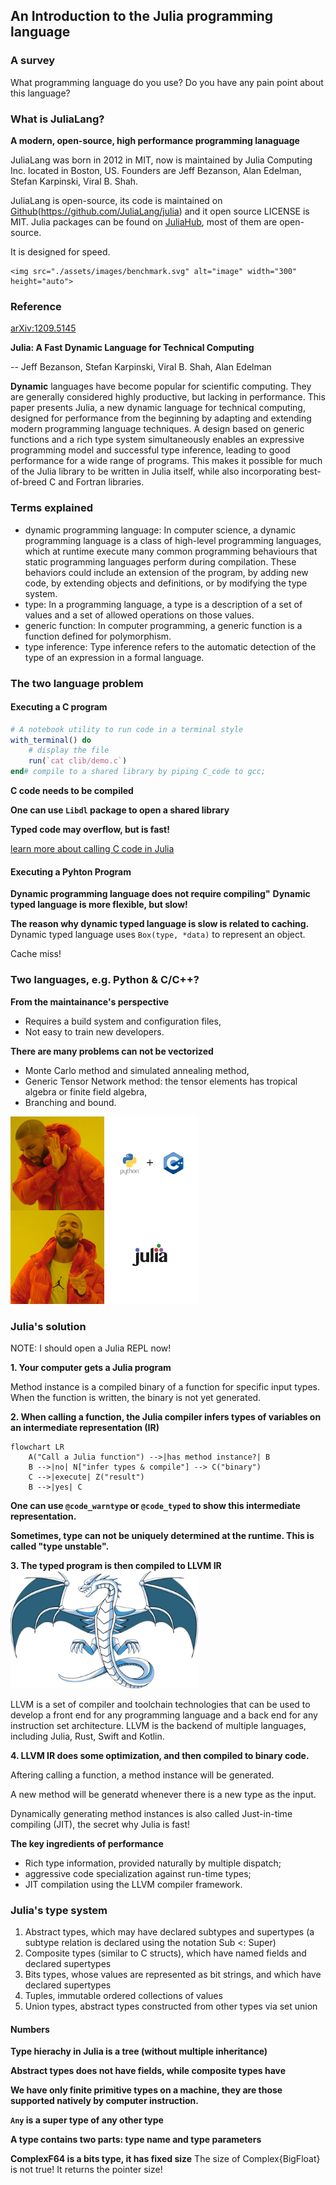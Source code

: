 ## An Introduction to the Julia programming language

### A survey
What programming language do you use? Do you have any pain point about this language?

### What is JuliaLang?
**A modern, open-source, high performance programming lanaguage**

JuliaLang was born in 2012 in MIT, now is maintained by Julia Computing Inc. located in Boston, US. Founders are Jeff Bezanson, Alan Edelman, Stefan Karpinski, Viral B. Shah.

JuliaLang is open-source, its code is maintained on [Github](https://github.com/JuliaLang/julia)(https://github.com/JuliaLang/julia) and it open source LICENSE is MIT.
Julia packages can be found on [JuliaHub](https://juliahub.com/ui/Packages), most of them are open-source.

It is designed for speed.

    <img src="./assets/images/benchmark.svg" alt="image" width="300" height="auto">

### Reference
[arXiv:1209.5145](https://arxiv.org/abs/1209.5145)

**Julia: A Fast Dynamic Language for Technical Computing**

-- Jeff Bezanson, Stefan Karpinski, Viral B. Shah, Alan Edelman

**Dynamic** languages have become popular for scientific computing. They are generally considered highly productive, but lacking in performance. This paper presents Julia, a new dynamic language for technical computing, designed for performance from the beginning by adapting and extending modern programming language techniques. A design based on generic functions and a rich type system simultaneously enables an expressive programming model and successful type inference, leading to good performance for a wide range of programs. This makes it possible for much of the Julia library to be written in Julia itself, while also incorporating best-of-breed C and Fortran libraries.

### Terms explained
- dynamic programming language: In computer science, a dynamic programming language is a class of high-level programming languages, which at runtime execute many common programming behaviours that static programming languages perform during compilation. These behaviors could include an extension of the program, by adding new code, by extending objects and definitions, or by modifying the type system.
- type: In a programming language, a type is a description of a set of values and a set of allowed operations on those values.
- generic function: In computer programming, a generic function is a function defined for polymorphism.
- type inference: Type inference refers to the automatic detection of the type of an expression in a formal language.


### The two language problem
#### Executing a C program

```jl
# A notebook utility to run code in a terminal style
with_terminal() do
	# display the file
	run(`cat clib/demo.c`)
end# compile to a shared library by piping C_code to gcc;
```

**C code needs to be compiled**

**One can use `Libdl` package to open a shared library**


**Typed code may overflow, but is fast!**

[learn more about calling C code in Julia](https://docs.julialang.org/en/v1/manual/calling-c-and-fortran-code/)

#### Executing a Pyhton Program

**Dynamic programming language does not require compiling"**
**Dynamic typed language is more flexible, but slow!**

**The reason why dynamic typed language is slow is related to caching.**
Dynamic typed language uses `Box(type, *data)` to represent an object.

Cache miss!


### Two languages, e.g. Python & C/C++?
**From the maintainance's perspective**

- Requires a build system and configuration files,
- Not easy to train new developers.

**There are many problems can not be vectorized**
- Monte Carlo method and simulated annealing method,
- Generic Tensor Network method: the tensor elements has tropical algebra or finite field algebra,
- Branching and bound.
<img src="./assets/images/pythonc.png" alt="image" width="300" height="auto">

### Julia's solution
NOTE: I should open a Julia REPL now!

**1. Your computer gets a Julia program**

Method instance is a compiled binary of a function for specific input types. When the function is written, the binary is not yet generated.

**2. When calling a function, the Julia compiler infers types of variables on an intermediate representation (IR)**

```mermaid
flowchart LR
    A("Call a Julia function") -->|has method instance?| B
    B -->|no| N["infer types & compile"] --> C("binary")
    C -->|execute| Z("result")
    B -->|yes| C
```


**One can use `@code_warntype` or `@code_typed` to show this intermediate representation.**

**Sometimes, type can not be uniquely determined at the runtime. This is called "type unstable".**

**3. The typed program is then compiled to LLVM IR**
<img src="./assets/images/dragon.png" alt="image" width="300" height="auto">

LLVM is a set of compiler and toolchain technologies that can be used to develop a front end for any programming language and a back end for any instruction set architecture. LLVM is the backend of multiple languages, including Julia, Rust, Swift and Kotlin.


**4. LLVM IR does some optimization, and then compiled to binary code.**

Aftering calling a function, a method instance will be generated.

A new method will be generatd whenever there is a new type as the input.

Dynamically generating method instances is also called Just-in-time compiling (JIT), the secret why Julia is fast!

**The key ingredients of performance**
- Rich type information, provided naturally by multiple dispatch;
- aggressive code specialization against run-time types;
- JIT compilation using the LLVM compiler framework.

### Julia's type system
1. Abstract types, which may have declared subtypes and supertypes (a subtype relation is declared using the notation Sub <: Super) 
2. Composite types (similar to C structs), which have named fields and declared supertypes 
3. Bits types, whose values are represented as bit strings, and which have declared supertypes 
4. Tuples, immutable ordered collections of values 
5. Union types, abstract types constructed from other types via set union

#### Numbers
**Type hierachy in Julia is a tree (without multiple inheritance)**

**Abstract types does not have fields, while composite types have**

**We have only finite primitive types on a machine, they are those supported natively by computer instruction.**

**`Any` is a super type of any other type**

**A type contains two parts: type name and type parameters**

**ComplexF64 is a bits type, it has fixed size**
The size of Complex{BigFloat} is not true! It returns the pointer size!








